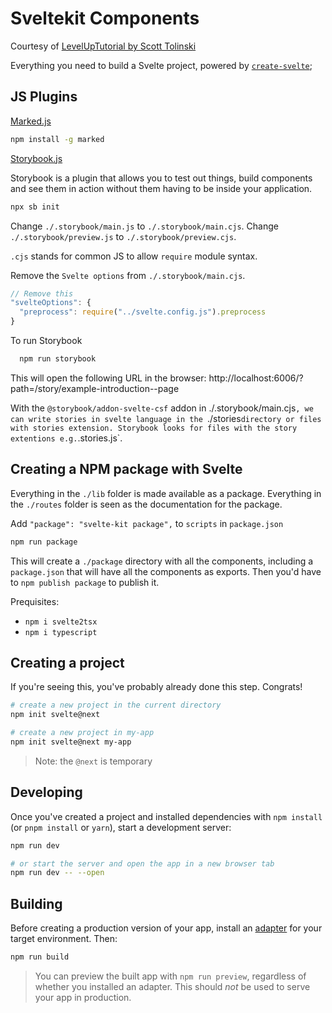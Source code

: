# Sveltekit Components

Courtesy of [LevelUpTutorial by Scott Tolinski](https://leveluptutorials.com/tutorials/building-svelte-components/getting-started)

Everything you need to build a Svelte project, powered by [`create-svelte`](https://github.com/sveltejs/kit/tree/master/packages/create-svelte);


## JS Plugins

[Marked.js](https://marked.js.org/)
```bash
npm install -g marked
```

[Storybook.js](https://storybook.js.org/docs/react/get-started/install)

Storybook is a plugin that allows you to test out things, build components and see them in action  without them having to be inside your application.


```bash
npx sb init
```
Change `./.storybook/main.js` to `./.storybook/main.cjs`.
Change `./.storybook/preview.js` to `./.storybook/preview.cjs`.

`.cjs` stands for common JS to allow `require` module syntax.

Remove the `Svelte options` from `./.storybook/main.cjs`.

```js
// Remove this
"svelteOptions": {
  "preprocess": require("../svelte.config.js").preprocess
}
```

To run Storybook
```bash
  npm run storybook
```
This will open the following URL in the browser: http://localhost:6006/?path=/story/example-introduction--page

With the `@storybook/addon-svelte-csf` addon in ./.storybook/main.cjs`, we can write stories in svelte language in the `./stories` directory or files with stories extension. Storybook looks for files with the story extentions e.g. `.stories.js`.

## Creating a NPM package with Svelte

Everything in the `./lib` folder is made available as a package.
Everything in the `./routes` folder is seen as the documentation for the package.

Add `"package": "svelte-kit package",` to `scripts` in `package.json`

```bash
npm run package
```
This will create a `./package` directory with all the components, including a `package.json` that will have all the components as exports. Then you'd have to `npm publish package` to publish it.

Prequisites:
- `npm i svelte2tsx`
- `npm i typescript`

## Creating a project

If you're seeing this, you've probably already done this step. Congrats!

```bash
# create a new project in the current directory
npm init svelte@next

# create a new project in my-app
npm init svelte@next my-app
```

> Note: the `@next` is temporary

## Developing

Once you've created a project and installed dependencies with `npm install` (or `pnpm install` or `yarn`), start a development server:

```bash
npm run dev

# or start the server and open the app in a new browser tab
npm run dev -- --open
```

## Building

Before creating a production version of your app, install an [adapter](https://kit.svelte.dev/docs#adapters) for your target environment. Then:

```bash
npm run build
```

> You can preview the built app with `npm run preview`, regardless of whether you installed an adapter. This should _not_ be used to serve your app in production.
